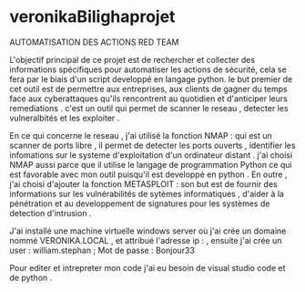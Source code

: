 # veronikaBilighaprojet
 AUTOMATISATION DES ACTIONS RED TEAM 
 
L'objectif principal de ce projet est de rechercher et collecter des informations spécifiques pour automatiser les actions de sécurité, cela se fera par le biais d'un script developpé en langage python. le but premier de cet outil est de permettre aux entreprises, aux clients de gagner du temps face aux cyberattaques qu'ils rencontrent au quotidien et d'anticiper leurs remediations . c'est un outil qui permet de scanner le reseau , detecter les vulneralbités et les exploiter .

En ce qui concerne le reseau , j'ai utilisé la fonction NMAP : qui est un scanner de ports libre , il permet de detecter les ports ouverts , identifier les infomations sur le systeme d'exploitation d'un ordinateur distant . j'ai choisi NMAP aussi parce que il utilise le langage de programmation Python ce qui est favorable avec mon outil puisqu'il est developpé en python . En outre , j'ai choisi d'ajouter  la fonction METASPLOIT : son but  est de fournir des informations sur les vulnérabilités de sytèmes informatiques , d'aider à la pénétration et au developpement  de signatures pour les systèmes de detection d'intrusion . 

J'ai installé une machine virtuelle windows server où j'ai crée un domaine nommé VERONIKA.LOCAL , et attribué l'adresse ip :  , ensuite j'ai crée un user : william.stephan ; Mot de passe : Bonjour33 

Pour editer et intrepreter mon code j'ai eu besoin de visual studio code et de python . 
